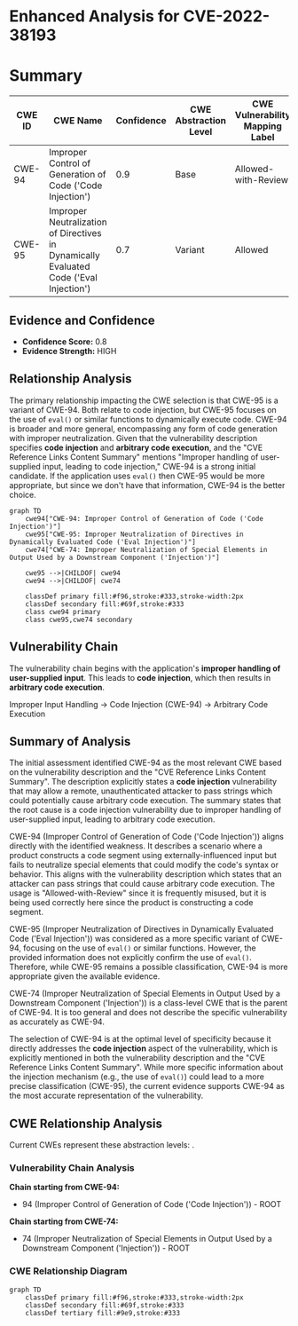 # Enhanced Analysis for CVE-2022-38193

# Summary
| CWE ID | CWE Name | Confidence | CWE Abstraction Level | CWE Vulnerability Mapping Label | CWE-Vulnerability Mapping Notes |
|---|---|---|---|---|---|
| CWE-94 | Improper Control of Generation of Code ('Code Injection') | 0.9 | Base | Allowed-with-Review | Primary CWE |
| CWE-95 | Improper Neutralization of Directives in Dynamically Evaluated Code ('Eval Injection') | 0.7 | Variant | Allowed | Secondary Candidate |

## Evidence and Confidence

*   **Confidence Score:** 0.8
*   **Evidence Strength:** HIGH

## Relationship Analysis
The primary relationship impacting the CWE selection is that CWE-95 is a variant of CWE-94. Both relate to code injection, but CWE-95 focuses on the use of `eval()` or similar functions to dynamically execute code. CWE-94 is broader and more general, encompassing any form of code generation with improper neutralization. Given that the vulnerability description specifies **code injection** and **arbitrary code execution**, and the "CVE Reference Links Content Summary" mentions "Improper handling of user-supplied input, leading to code injection," CWE-94 is a strong initial candidate. If the application uses `eval()` then CWE-95 would be more appropriate, but since we don't have that information, CWE-94 is the better choice.

```mermaid
graph TD
    cwe94["CWE-94: Improper Control of Generation of Code ('Code Injection')"]
    cwe95["CWE-95: Improper Neutralization of Directives in Dynamically Evaluated Code ('Eval Injection')"]
    cwe74["CWE-74: Improper Neutralization of Special Elements in Output Used by a Downstream Component ('Injection')"]

    cwe95 -->|CHILDOF| cwe94
    cwe94 -->|CHILDOF| cwe74

    classDef primary fill:#f96,stroke:#333,stroke-width:2px
    classDef secondary fill:#69f,stroke:#333
    class cwe94 primary
    class cwe95,cwe74 secondary
```

## Vulnerability Chain
The vulnerability chain begins with the application's **improper handling of user-supplied input**. This leads to **code injection**, which then results in **arbitrary code execution**.

Improper Input Handling -> Code Injection (CWE-94) -> Arbitrary Code Execution

## Summary of Analysis
The initial assessment identified CWE-94 as the most relevant CWE based on the vulnerability description and the "CVE Reference Links Content Summary". The description explicitly states a **code injection** vulnerability that may allow a remote, unauthenticated attacker to pass strings which could potentially cause arbitrary code execution. The summary states that the root cause is a code injection vulnerability due to improper handling of user-supplied input, leading to arbitrary code execution.

CWE-94 (Improper Control of Generation of Code ('Code Injection')) aligns directly with the identified weakness. It describes a scenario where a product constructs a code segment using externally-influenced input but fails to neutralize special elements that could modify the code's syntax or behavior. This aligns with the vulnerability description which states that an attacker can pass strings that could cause arbitrary code execution. The usage is "Allowed-with-Review" since it is frequently misused, but it is being used correctly here since the product is constructing a code segment.

CWE-95 (Improper Neutralization of Directives in Dynamically Evaluated Code ('Eval Injection')) was considered as a more specific variant of CWE-94, focusing on the use of `eval()` or similar functions. However, the provided information does not explicitly confirm the use of `eval()`. Therefore, while CWE-95 remains a possible classification, CWE-94 is more appropriate given the available evidence.

CWE-74 (Improper Neutralization of Special Elements in Output Used by a Downstream Component ('Injection')) is a class-level CWE that is the parent of CWE-94. It is too general and does not describe the specific vulnerability as accurately as CWE-94.

The selection of CWE-94 is at the optimal level of specificity because it directly addresses the **code injection** aspect of the vulnerability, which is explicitly mentioned in both the vulnerability description and the "CVE Reference Links Content Summary". While more specific information about the injection mechanism (e.g., the use of `eval()`) could lead to a more precise classification (CWE-95), the current evidence supports CWE-94 as the most accurate representation of the vulnerability.


## CWE Relationship Analysis

Current CWEs represent these abstraction levels: .


### Vulnerability Chain Analysis

**Chain starting from CWE-94:**
- 94 (Improper Control of Generation of Code ('Code Injection')) - ROOT


**Chain starting from CWE-74:**
- 74 (Improper Neutralization of Special Elements in Output Used by a Downstream Component ('Injection')) - ROOT



### CWE Relationship Diagram

```mermaid
graph TD
    classDef primary fill:#f96,stroke:#333,stroke-width:2px
    classDef secondary fill:#69f,stroke:#333
    classDef tertiary fill:#9e9,stroke:#333
```